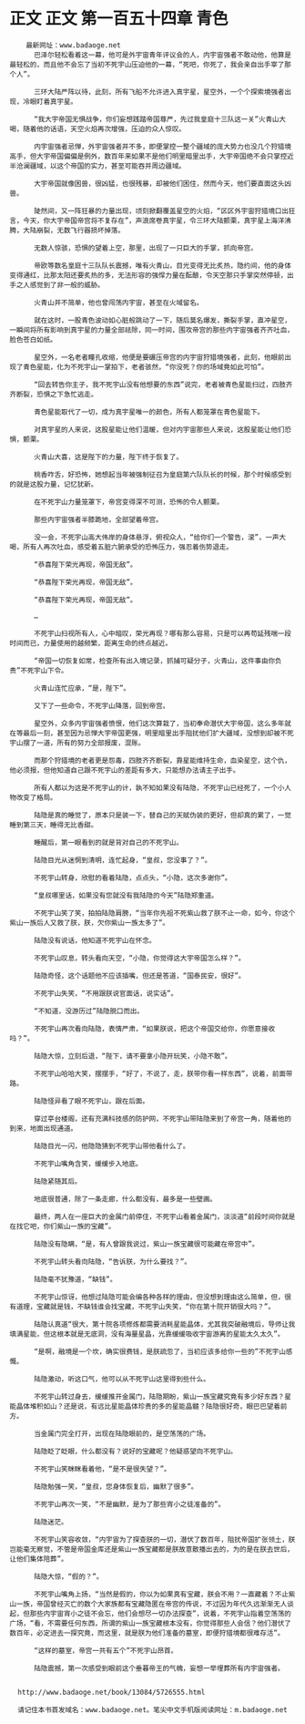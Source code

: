 # 正文 正文 第一百五十四章 青色
        最新网址：www.badaoge.net
          巴泽尔轻松看着这一幕，他可是外宇宙青年评议会的人，内宇宙强者不敢动他，他算是最轻松的，而且他不会忘了当初不死宇山压迫他的一幕，“死吧，你死了，我会亲自出手宰了那个人”。
      
          三环大陆严阵以待，此刻，所有飞船不允许进入真宇星，星空外，一个个探索境强者出现，冷眼盯着真宇星。
      
          “我大宇帝国无惧战争，你们妄想践踏帝国尊严，先过我皇庭十三队这一关”火青山大喝，随着他的话语，天空火焰再次增强，压迫的众人惊叹。
      
          内宇宙强者忌惮，外宇宙强者并不多，即便掌控一整个疆域的庞大势力也没几个狩猎境高手，但大宇帝国偏偏是例外，数百年来如果不是他们明里暗里出手，大宇帝国绝不会只掌控近半沧澜疆域，以这个帝国的实力，甚至可能吞并周边疆域。
      
          大宇帝国就像困兽，很凶猛，也很残暴，却被他们困住，然而今天，他们要直面这头凶兽。
      
          陡然间，又一阵狂暴的力量出现，顷刻掀翻覆盖星空的火焰，“区区外宇宙狩猎境口出狂言，今天，你大宇帝国帝宫将不复存在”，声浪席卷真宇星，令三环大陆颤栗，真宇星上海洋沸腾，大陆崩裂，无数飞行器损坏掉落。
      
          无数人惊骇，恐惧的望着上空，那里，出现了一只巨大的手掌，抓向帝宫。
      
          帝欧等数名皇庭十三队队长震撼，唯有火青山，目光变得无比炙热，隐约间，他的身体变得通红，比那太阳还要炙热的多，无法形容的强悍力量在酝酿，令天空那只手掌突然停顿，出手之人感觉到了非一般的威胁。
      
          火青山并不简单，他也曾闯荡内宇宙，甚至在火域留名。
      
          就在这时，一股青色波动如心脏般跳动了一下，随后莫名爆发，撕裂手掌，直冲星空，一瞬间将所有影响到真宇星的力量全部祛除，同一时间，围攻帝宫的那些内宇宙强者齐齐吐血，脸色苍白如纸。
      
          星空外，一名老者瞳孔收缩，他便是要碾压帝宫的内宇宙狩猎境强者，此刻，他眼前出现了青色星能，化为不死宇山一掌拍下，老者骇然，“你没死？你的场域竟如此可怕”。
      
          “回去转告你主子，我不死宇山没有他想要的东西”说完，老者被青色星能扫过，四肢齐齐断裂，恐惧之下急忙逃走。
      
          青色星能取代了一切，成为真宇星唯一的颜色，所有人都笼罩在青色星能下。
      
          对真宇星的人来说，这股星能让他们温暖，但对内宇宙那些人来说，这股星能让他们恐惧，颤栗。
      
          火青山大喜，这是陛下的力量，陛下终于恢复了。
      
          桃香咋舌，好恐怖，她想起当年被强制征召为皇庭第六队队长的时候，那个时候感受到的就是这股力量，记忆犹新。
      
          在不死宇山力量笼罩下，帝宫变得深不可测，恐怖的令人颤栗。
      
          那些内宇宙强者半膝跪地，全部望着帝宫。
      
          没一会，不死宇山高大伟岸的身体悬浮，俯视众人，“给你们一个警告，滚”，一声大喝，所有人再次吐血，感受着五脏六腑承受的恐怖压力，强忍着伤势退走。
      
          “恭喜陛下荣光再现，帝国无敌”。
      
          “恭喜陛下荣光再现，帝国无敌”。
      
          “恭喜陛下荣光再现，帝国无敌”。
      
          …
      
          不死宇山扫视所有人，心中暗叹，荣光再现？哪有那么容易，只是可以再苟延残喘一段时间而已，力量使用的越频繁，距离生命的终点越近。
      
          “帝国一切恢复如常，检查所有出入境记录，抓捕可疑分子，火青山，这件事由你负责”不死宇山下令。
      
          火青山连忙应承，“是，陛下”。
      
          又下了一些命令，不死宇山降落，回到帝宫。
      
          星空外，众多内宇宙强者愤恨，他们这次算栽了，当初奉命潜伏大宇帝国，这么多年就在等最后一刻，甚至因为忌惮大宇帝国更强，明里暗里出手阻扰他们扩大疆域，没想到却被不死宇山摆了一道，所有的努力全部报废，混账。
      
          而那个狩猎境的老者更是怨毒，四肢齐齐断裂，靠星能维持生命，血染星空，这个仇，他必须报，但他知道自己跟不死宇山的差距有多大，只能想办法请主子出手。
      
          所有人都以为这是不死宇山的计，孰不知如果没有陆隐，不死宇山已经死了，一个小人物改变了格局。
      
          陆隐是真的睡觉了，原本只是装一下，替自己的天赋伪装的更好，但却真的累了，一觉睡到第三天，睡得无比香甜。
      
          睡醒后，第一眼看到的就是背对自己的不死宇山。
      
          陆隐目光从迷惘到清明，连忙起身，“皇叔，您没事了？”。
      
          不死宇山转身，欣慰的看着陆隐，点点头，“小隐，这次多谢你”。
      
          “皇叔哪里话，如果没有您就没有我陆隐的今天”陆隐郑重道。
      
          不死宇山笑了笑，拍拍陆隐肩膀，“当年你先祖不死紫山救了朕不止一命，如今，你这个紫山一族后人又救了朕，朕，欠你紫山一族太多了”。
      
          陆隐没有说话，他知道不死宇山在怀念。
      
          不死宇山叹息，转头看向天空，“小隐，你觉得这大宇帝国怎么样？”。
      
          陆隐奇怪，这个话题他不应该插嘴，但还是答道，“国泰民安，很好”。
      
          不死宇山失笑，“不用跟朕说官面话，说实话”。
      
          “不知道，没游历过”陆隐脱口而出。
      
          不死宇山再次看向陆隐，表情严肃，“如果朕说，把这个帝国交给你，你愿意接收吗？”。
      
          陆隐大惊，立刻后退，“陛下，请不要拿小隐开玩笑，小隐不敢”。
      
          不死宇山哈哈大笑，摆摆手，“好了，不说了，走，朕带你看一样东西”，说着，前面带路。
      
          陆隐怪异看了眼不死宇山，跟在后面。
      
          穿过亭台楼阁，还有充满科技感的防护网，不死宇山带陆隐来到了帝宫一角，随着他的到来，地面出现通道。
      
          陆隐目光一闪，他隐隐猜到不死宇山带他看什么了。
      
          不死宇山嘴角含笑，缓缓步入地底。
      
          陆隐紧随其后。
      
          地底很普通，除了一条走廊，什么都没有，最多是一些壁画。
      
          最终，两人在一座巨大的金属门前停住，不死宇山看着金属门，淡淡道“前段时间你就是在找它吧，你们紫山一族的宝藏”。
      
          陆隐没有隐瞒，“是，有人曾跟我说过，紫山一族宝藏很可能藏在帝宫中”。
      
          不死宇山转头看向陆隐，“告诉朕，为什么要找？”。
      
          陆隐毫不犹豫道，“缺钱”。
      
          不死宇山惊讶，他想过陆隐可能会编各种各样的理由，但没想到理由这么简单，但，很有道理，宝藏就是钱，不缺钱谁会找宝藏，不死宇山失笑，“你在第十院开销很大吗？”。
      
          陆隐认真道“很大，第十院各项修炼都需要消耗星能晶体，尤其我突破融境后，导师让我填满星能，但这根本就是无底洞，没有海量星晶，光靠缓缓吸收宇宙游离的星能太久太久”。
      
          “是啊，融境是一个坎，确实很费钱，是朕疏忽了，当初应该多给你一些的”不死宇山感慨。
      
          陆隐激动，听这口气，他可以从不死宇山这里得到些什么。
      
          不死宇山转过身去，缓缓推开金属门，陆隐期盼，紫山一族宝藏究竟有多少好东西？星能晶体堆积如山？还是说，有远比星能晶体珍贵的多的星能晶髓？陆隐很好奇，眼巴巴望着前方。
      
          当金属门完全打开，出现在陆隐眼前的，是空荡荡的广场。
      
          陆隐眨了眨眼，什么都没有？说好的宝藏呢？他疑惑望向不死宇山。
      
          不死宇山笑眯眯看着他，“是不是很失望？”。
      
          陆隐勉强一笑，“皇叔，您身体恢复后，幽默了很多”。
      
          不死宇山再次一笑，“不是幽默，是为了那些宵小之徒准备的”。
      
          陆隐迷茫。
      
          不死宇山笑容收敛，“内宇宙为了探查朕的一切，潜伏了数百年，阻扰帝国扩张领土，朕岂能毫无察觉，不管是帝国金库还是紫山一族宝藏都是朕故意散播出去的，为的是在朕去世后，让他们集体陪葬”。
      
          陆隐大惊，“假的？”。
      
          不死宇山嘴角上扬，“当然是假的，你以为如果真有宝藏，朕会不用？一直藏着？不止紫山一族，帝国曾经灭亡的数个大家族都有宝藏隐匿在帝宫的传说，不过因为年代久远渐渐无人谈起，但那些内宇宙宵小之徒不会忘，他们会想尽一切办法探查”，说着，不死宇山指着空荡荡的广场，“看，不需要任何东西，所谓的紫山一族宝藏根本没有，你觉得那些人会信？他们潜伏了数百年，必定进去一探究竟，而这里，就是朕为他们准备的墓室，即便狩猎境都很难存活”。
      
          “这样的墓室，帝宫一共有五个”不死宇山昂首。
      
          陆隐震撼，第一次感受到眼前这个垂暮帝王的气魄，妄想一举埋葬所有内宇宙强者。
      
      
      http://www.badaoge.net/book/13084/5726555.html
      
      请记住本书首发域名：www.badaoge.net。笔尖中文手机版阅读网址：m.badaoge.net